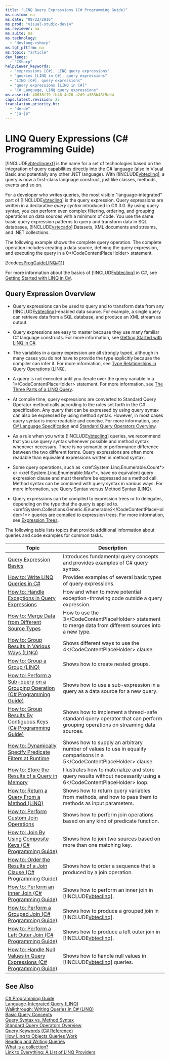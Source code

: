 ```yaml
---
title: "LINQ Query Expressions (C# Programming Guide)"
ms.custom: na
ms.date: "09/22/2016"
ms.prod: "visual-studio-dev14"
ms.reviewer: na
ms.suite: na
ms.technology: 
  - "devlang-csharp"
ms.tgt_pltfrm: na
ms.topic: "article"
dev_langs: 
  - "CSharp"
helpviewer_keywords: 
  - "expressions [C#], LINQ query expressions"
  - "queries [LINQ in C#], query expressions"
  - "LINQ [C#], query expressions"
  - "query expressions [LINQ in C#]"
  - "C# Language, LINQ query expressions"
ms.assetid: 40638f19-fb46-4d26-a2d9-a383b48f5ed4
caps.latest.revision: 25
translation.priority.ht: 
  - "de-de"
  - "ja-jp"
---
```

# LINQ Query Expressions (C# Programming Guide)
[!INCLUDE[vbteclinqext](../vs140/includes/vbteclinqext_md.md)] is the name for a set of technologies based on the integration of query capabilities directly into the C# language (also in Visual Basic and potentially any other .NET language). With [!INCLUDE[vbteclinq](../vs140/includes/vbteclinq_md.md)], a query is now a first-class language construct, just like classes, methods, events and so on.  
  
 For a developer who writes queries, the most visible "language-integrated" part of [!INCLUDE[vbteclinq](../vs140/includes/vbteclinq_md.md)] is the query expression. Query expressions are written in a declarative *query syntax* introduced in C# 3.0. By using query syntax, you can perform even complex filtering, ordering, and grouping operations on data sources with a minimum of code. You use the same basic query expression patterns to query and transform data in SQL databases, [!INCLUDE[vstecado](../vs140/includes/vstecado_md.md)] Datasets, XML documents and streams, and .NET collections.  
  
 The following example shows the complete query operation. The complete operation includes creating a data source, defining the query expression, and executing the query in a <CodeContentPlaceHolder>0\</CodeContentPlaceHolder> statement.  
  
 [!code[csProgGuideLINQ#11](../vs140/codesnippet/CSharp/linq-query-expressions--csharp-programming-guide-_1.cs)]  
  
 For more information about the basics of [!INCLUDE[vbteclinq](../vs140/includes/vbteclinq_md.md)] in C#, see [Getting Started with LINQ in C#](../vs140/getting-started-with-linq-in-csharp.md).  
  
## Query Expression Overview  
  
-   Query expressions can be used to query and to transform data from any [!INCLUDE[vbteclinq](../vs140/includes/vbteclinq_md.md)]-enabled data source. For example, a single query can retrieve data from a SQL database, and produce an XML stream as output.  
  
-   Query expressions are easy to master because they use many familiar C# language constructs. For more information, see [Getting Started with LINQ in C#](../vs140/getting-started-with-linq-in-csharp.md).  
  
-   The variables in a query expression are all strongly typed, although in many cases you do not have to provide the type explicitly because the compiler can infer it. For more information, see [Type Relationships in Query Operations (LINQ)](../vs140/type-relationships-in-linq-query-operations--csharp-.md).  
  
-   A query is not executed until you iterate over the query variable in a <CodeContentPlaceHolder>1\</CodeContentPlaceHolder> statement. For more information, see [The Three Parts of a LINQ Query](../vs140/introduction-to-linq-queries--csharp-.md).  
  
-   At compile time, query expressions are converted to Standard Query Operator method calls according to the rules set forth in the C# specification. Any query that can be expressed by using query syntax can also be expressed by using method syntax. However, in most cases query syntax is more readable and concise. For more information, see [C# Language Specification](../vs140/csharp-language-specification.md) and [Standard Query Operators Overview](../vs140/standard-query-operators-overview.md).  
  
-   As a rule when you write [!INCLUDE[vbteclinq](../vs140/includes/vbteclinq_md.md)] queries, we recommend that you use query syntax whenever possible and method syntax whenever necessary. There is no semantic or performance difference between the two different forms. Query expressions are often more readable than equivalent expressions written in method syntax.  
  
-   Some query operations, such as \<xref:System.Linq.Enumerable.Count*> or \<xref:System.Linq.Enumerable.Max*>, have no equivalent query expression clause and must therefore be expressed as a method call. Method syntax can be combined with query syntax in various ways. For more information, see [Query Syntax versus Method Syntax (LINQ)](../vs140/query-syntax-and-method-syntax-in-linq--csharp-.md).  
  
-   Query expressions can be compiled to expression trees or to delegates, depending on the type that the query is applied to. <xref:System.Collections.Generic.IEnumerable<CodeContentPlaceHolder>2\</CodeContentPlaceHolder>1*> queries are compiled to expression trees. For more information, see [Expression Trees](../vs140/expression-trees--csharp-and-visual-basic-.md).  
  
 The following table lists topics that provide additional information about queries and code examples for common tasks.  
  
|Topic|Description|  
|-----------|-----------------|  
|[Query Expression Basics](../vs140/query-expression-basics--csharp-programming-guide-.md)|Introduces fundamental query concepts and provides examples of C# query syntax.|  
|[How to: Write LINQ Queries in C#](../vs140/how-to--write-linq-queries-in-csharp.md)|Provides examples of several basic types of query expressions.|  
|[How to: Handle Exceptions in Query Expressions](../vs140/how-to--handle-exceptions-in-query-expressions--csharp-programming-guide-.md)|How and when to move potential exception-throwing code outside a query expression.|  
|[How to: Merge Data from Different Source Types](../vs140/how-to--populate-object-collections-from-multiple-sources--linq-.md)|How to use the <CodeContentPlaceHolder>3\</CodeContentPlaceHolder> statement to merge data from different sources into a new type.|  
|[How to: Group Results in Various Ways (LINQ)](../vs140/how-to--group-query-results--csharp-programming-guide-.md)|Shows different ways to use the <CodeContentPlaceHolder>4\</CodeContentPlaceHolder> clause.|  
|[How to: Group a Group (LINQ)](../vs140/how-to--create-a-nested-group--csharp-programming-guide-.md)|Shows how to create nested groups.|  
|[How to: Perform a Sub-query on a Grouping Operation (C# Programming Guide)](../vs140/how-to--perform-a-subquery-on-a-grouping-operation--csharp-programming-guide-.md)|Shows how to use a sub-expression in a query as a data source for a new query.|  
|[How to: Group Results By Contiguous Keys (C# Programming Guide)](../vs140/how-to--group-results-by-contiguous-keys--csharp-programming-guide-.md)|Shows how to implement a thread-safe standard query operator that can perform grouping operations on streaming data sources.|  
|[How to: Dynamically Specify Predicate Filters at Runtime](../vs140/how-to--dynamically-specify-predicate-filters-at-runtime--csharp-programming-guide-.md)|Shows how to supply an arbitrary number of values to use in equality comparisons in a <CodeContentPlaceHolder>5\</CodeContentPlaceHolder> clause.|  
|[How to: Store the Results of a Query in Memory](../vs140/how-to--store-the-results-of-a-query-in-memory--csharp-programming-guide-.md)|Illustrates how to materialize and store query results without necessarily using a <CodeContentPlaceHolder>6\</CodeContentPlaceHolder> loop.|  
|[How to: Return a Query From a Method (LINQ)](../vs140/how-to--return-a-query-from-a-method--csharp-programming-guide-.md)|Shows how to return query variables from methods, and how to pass them to methods as input parameters.|  
|[How to: Perform Custom Join Operations](../vs140/how-to--perform-custom-join-operations--csharp-programming-guide-.md)|Shows how to perform join operations based on any kind of predicate function.|  
|[How to: Join By Using Composite Keys (C# Programming Guide)](../vs140/how-to--join-by-using-composite-keys--csharp-programming-guide-.md)|Shows how to join two sources based on more than one matching key.|  
|[How to: Order the Results of a Join Clause (C# Programming Guide)](../vs140/how-to--order-the-results-of-a-join-clause--csharp-programming-guide-.md)|Shows how to order a sequence that is produced by a join operation.|  
|[How to: Perform an Inner Join (C# Programming Guide)](../vs140/how-to--perform-inner-joins--csharp-programming-guide-.md)|Shows how to perform an inner join in [!INCLUDE[vbteclinq](../vs140/includes/vbteclinq_md.md)].|  
|[How to: Perform a Grouped Join (C# Programming Guide)](../vs140/how-to--perform-grouped-joins--csharp-programming-guide-.md)|Shows how to produce a grouped join in [!INCLUDE[vbteclinq](../vs140/includes/vbteclinq_md.md)].|  
|[How to: Perform a Left Outer Join (C# Programming Guide)](../vs140/how-to--perform-left-outer-joins--csharp-programming-guide-.md)|Shows how to produce a left outer join in [!INCLUDE[vbteclinq](../vs140/includes/vbteclinq_md.md)].|  
|[How to: Handle Null Values in Query Expressions (C# Programming Guide)](../vs140/how-to--handle-null-values-in-query-expressions--csharp-programming-guide-.md)|Shows how to handle null values in [!INCLUDE[vbteclinq](../vs140/includes/vbteclinq_md.md)] queries.|  
  
## See Also  
 [C# Programming Guide](../vs140/csharp-programming-guide.md)   
 [Language-Integrated Query (LINQ)](../vs140/linq--language-integrated-query-.md)   
 [Walkthrough: Writing Queries in C# (LINQ)](../vs140/walkthrough--writing-queries-in-csharp--linq-.md)   
 [Basic Query Concepts](../vs140/basic-linq-query-operations--csharp-.md)   
 [Query Syntax vs. Method Syntax](../vs140/query-syntax-and-method-syntax-in-linq--csharp-.md)   
 [Standard Query Operators Overview](../vs140/standard-query-operators-overview.md)   
 [Query Keywords (C# Reference)](../vs140/query-keywords--csharp-reference-.md)   
 [How Linq to Objects Queries Work](http://go.microsoft.com/fwlink/?LinkId=112389)   
 [Reading and Writing Queries](http://go.microsoft.com/fwlink/?LinkId=112391)   
 [What is a collection?](http://go.microsoft.com/fwlink/?LinkId=112394)   
 [Link to Everything: A List of LINQ Providers](http://go.microsoft.com/fwlink/?LinkId=112411)